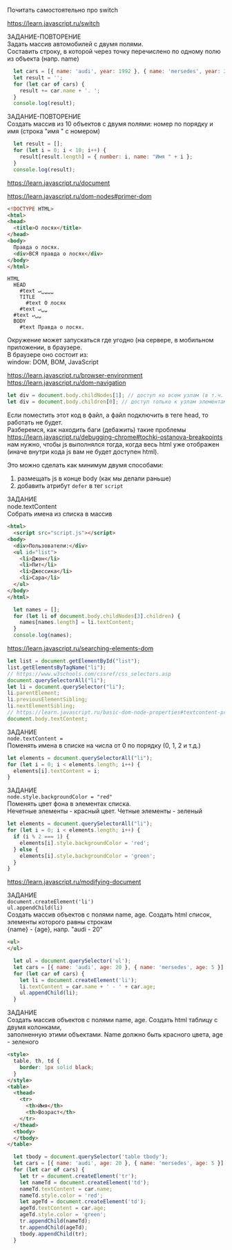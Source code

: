 Почитать самостоятельно про switch

https://learn.javascript.ru/switch

ЗАДАНИЕ-ПОВТОРЕНИЕ \
Задать массив автомобилей с двумя полями. \
Составить строку, в которой через точку перечислено по одному полю из объекта (напр. name)
```js
  let cars = [{ name: 'audi', year: 1992 }, { name: 'mersedes', year: 2005 }]
  let result = '';
  for (let car of cars) {
    result += car.name + '. ';
  }
  console.log(result);
```

ЗАДАНИЕ-ПОВТОРЕНИЕ \
Создать массив из 10 объектов с двумя полями: номер по порядку и имя (строка "имя " с номером)
```js
  let result = [];
  for (let i = 0; i < 10; i++) {
    result[result.length] = { number: i, name: "Имя " + i };
  }
  console.log(result);
```

https://learn.javascript.ru/document

https://learn.javascript.ru/dom-nodes#primer-dom
```html
<!DOCTYPE HTML>
<html>
<head>
  <title>О лосях</title>
</head>
<body>
  Правда о лосях.
  <div>ВСЯ правда о лосях</div>
</body>
</html>
```

```
HTML
  HEAD
    #text ↵␣␣␣␣
    TITLE
      #text О лосях
    #text ↵␣␣
  #text ↵␣␣
  BODY
    #text Правда о лосях.
```

Окружение может запускаться где угодно (на сервере, в мобильном приложении, в браузере. \
В браузере оно состоит из: \
window: DOM, BOM, JavaScript

https://learn.javascript.ru/browser-environment \
https://learn.javascript.ru/dom-navigation

```js
let div = document.body.childNodes[1]; // доступ ко всем узлам (в т.ч. к текстовым узлам)
let div = document.body.children[0]; // доступ только к узлам элементам (только к тегам)
```

Если поместить этот код в файл, а файл подключить в теге head, то работать не будет. \
Разберемся, как находить баги (дебажить) такие проблемы \
https://learn.javascript.ru/debugging-chrome#tochki-ostanova-breakpoints \
нам нужно, чтобы js выполнялся тогда, когда весь html уже отображен (иначе внутри кода js вам не будет доступен html).

Это можно сделать как минимум двумя способами:
1) размещать js в конце body (как мы делали раньше)
2) добавить атрибут `defer` в тег `script`

ЗАДАНИЕ \
node.textContent \
Собрать имена из списка в массив

```html
<html>
  <script src="script.js"></script>
<body>
  <div>Пользователи:</div>
  <ul id="list">
    <li>Джон</li>
    <li>Пит</li>
    <li>Джессика</li>
    <li>Сара</li>
  </ul>
</body>
</html>
```

```js
  let names = [];
  for (let li of document.body.childNodes[3].children) {
    names[names.length] = li.textContent;
  }
  console.log(names);
```

https://learn.javascript.ru/searching-elements-dom

```js
let list = document.getElementById("list");
list.getElementsByTagName("li");
// https://www.w3schools.com/cssref/css_selectors.asp
document.querySelectorAll("li");
let li = document.querySelector("li");
li.parentElement;
li.previousElementSibling;
li.nextElementSibling;
// https://learn.javascript.ru/basic-dom-node-properties#textcontent-prosto-tekst
document.body.textContent;
```

ЗАДАНИЕ \
`node.textContent = ` \
Поменять имена в списке на числа от 0 по порядку (0, 1, 2 и т.д.)

```js
let elements = document.querySelectorAll("li");
for (let i = 0; i < elements.length; i++) {
  elements[i].textContent = i;
}
```

ЗАДАНИЕ \
`node.style.backgroundColor = "red"` \
Поменять цвет фона в элементах списка. \
Нечетные элементы - красный цвет. Четные элементы - зеленый

```js
let elements = document.querySelectorAll("li");
for (let i = 0; i < elements.length; i++) {
  if (i % 2 === 1) {
    elements[i].style.backgroundColor = 'red';
  } else {
    elements[i].style.backgroundColor = 'green';
  }
}
```

https://learn.javascript.ru/modifying-document

ЗАДАНИЕ \
`document.createElement('li')` \
`ul.appendChild(li)` \
Создать массив объектов с полями name, age. Создать html список, элементы которого равны строкам \
{name} - {age}, напр. "audi - 20"

```html
<ul>
</ul>
```
```js
  let ul = document.querySelector('ul');
  let cars = [{ name: 'audi', age: 20 }, { name: 'mersedes', age: 5 }]
  for (let car of cars) {
    let li = document.createElement('li');
    li.textContent = car.name + ' - ' + car.age;
    ul.appendChild(li);
  }
```

ЗАДАНИЕ \
Создать массив объектов с полями name, age. Создать html таблицу с двумя колонками, \
заполненную этими объектами. Name должно быть красного цвета, age - зеленого

```html
<style>
  table, th, td {
    border: 1px solid black;
  }
</style>
<table>
  <thead>
    <tr>
      <th>Имя</th>
      <th>Возраст</th>
    </tr>
  </thead>
  <tbody>
  </tbody>
</table>
```

```js
  let tbody = document.querySelector('table tbody');
  let cars = [{ name: 'audi', age: 20 }, { name: 'mersedes', age: 5 }]
  for (let car of cars) {
    let tr = document.createElement('tr');
    let nameTd = document.createElement('td');
    nameTd.textContent = car.name;
    nameTd.style.color = 'red';
    let ageTd = document.createElement('td');
    ageTd.textContent = car.age;
    ageTd.style.color = 'green';
    tr.appendChild(nameTd);
    tr.appendChild(ageTd);
    tbody.appendChild(tr);
  }
```

